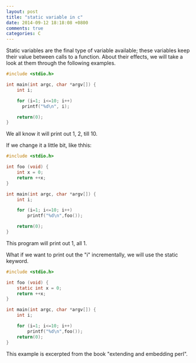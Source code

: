 ```yaml
---
layout: post
title: "static variable in c"
date: 2014-09-12 18:18:08 +0800
comments: true
categories: C
---
```

Static variables are the final type of variable available; these variables keep their value between calls to a function. About their effects, we will take a look at them through the following examples.

```c
#include <stdio.h>

int main(int argc, char *argv[]) {
    int i;

    for (i=1; i<=10; i++)
      printf("%d\n", i);

    return(0);
}
```

We all know it will print out 1, 2, till 10.  

If we change it a little bit, like thhis:  

```c
#include <stdio.h>

int foo (void) {
    int x = 0;
    return ++x;
}

int main(int argc, char *argv[]) {
    int i;

    for (i=1; i<=10; i++)
        printf("%d\n",foo());

    return(0);
}
```

This program will print out 1, all 1.  

What if we want to print out the "i" incrementally, we will use the static keyword.  

```c
#include <stdio.h>

int foo (void) {
    static int x = 0;
    return ++x;
}

int main(int argc, char *argv[]) {
    int i;

    for (i=1; i<=10; i++)
        printf("%d\n",foo());
    return(0);
}
```
This example is excerpted from the book "extending and embedding perl".  



